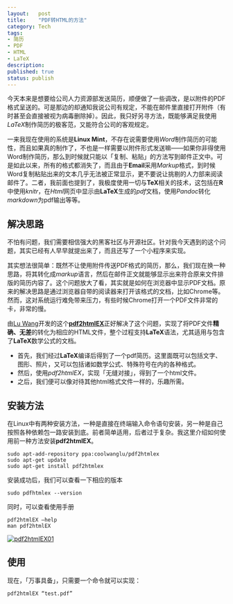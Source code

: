 ```yaml
---
layout:   post
title:    "PDF转HTML的方法"
category: Tech
tags:   
- 简历
- PDF
- HTML
- LaTeX
description: 
published: true
status: publish
---
```

 
今天本来是想要给公司人力资源部发送简历，顺便做了一些调改，是以附件的PDF格式呈送的。可是那边的却通知我说公司有规定，不能在邮件里直接打开附件（有时甚至会直接被视为病毒删除掉）。因此，我只好另寻方法，既能够满足我使用*LaTeX*制作简历的极客范，又能符合公司的客观规定。
 
一来我现在使用的系统是**Linux Mint**，不存在说需要使用*Word*制作简历的可能性，而且如果真的制作了，不也是一样需要以附件形式发送嘛——如果你非得使用Word制作简历，那么到时候就只能以「复制、粘贴」的方法写到邮件正文中。可是如此以来，所有的格式都消失了，而且由于**Email**采用*Markup*格式，到时候Word复制粘贴出来的文本几乎无法被正常显示，更不要说让挑剔的人力部来阅读邮件了。二者，我前面也提到了，我极度使用一切与**TeX**相关的技术，这包括在**R**中使用*knitr*，在*Html*网页中显示由**LaTeX**生成的*pdf*文档，使用*Pandoc*转化*markdown*为pdf输出等等。
 
<!-- more -->
 
## 解决思路
 
不怕有问题，我们需要相信强大的黑客社区与开源社区。针对我今天遇到的这个问题，其实已经有人早早就提出来了，而且还写了一个小程序来实现。
 
其实想法很简单：既然不让使用附件传送PDF格式的简历，那么，我们现在换一种思路，将其转化成*markup*语言，然后在邮件正文就能够显示出来符合原来文件排版的简历内容了。这个问题放大了看，其实就是如何在浏览器中显示PDF文档。原来的解决思路是通过浏览器自带的阅读器来打开该格式的文档，比如Chrome等。然而，这对系统运行难免带来压力，有些时候Chrome打开一个PDF文件非常的卡，非常的慢。
 
由[Lu Wang](http://www.cse.ust.hk/~luwang/)开发的这个[**pdf2htmlEX**](https://github.com/coolwanglu/pdf2htmlEX)正好解决了这个问题，实现了将PDF文件**精确、无差**的转化为相应的HTML文件，整个过程支持**LaTeX**语法，尤其适用与包含了**LaTeX**数学公式的文档。
 
- 首先，我们经过**LaTeX**编译后得到了一个pdf简历。这里面既可以包括文字、图形、照片，又可以包括诸如数学公式、特殊符号在内的各种格式。
- 然后，使用*pdf2htmlEX*，实现「无缝对接」，得到了一个html文件。
- 之后，我们便可以像对待其他html格式文件一样的，乐趣所需。
 
## 安装方法
 
在Linux中有两种安装方法，一种是直接在终端输入命令语句安装，另一种是自己按照各种依赖包一路安装到底。前者简单适用，后者过于复杂。我这里介绍如何使用前一种方法安装**pdf2htmlEX**。
 
    sudo apt-add-repository ppa:coolwanglu/pdf2htmlex
    sudo apt-get update
    sudo apt-get install pdf2htmlex
 
 安装成功后，我们可以查看一下相应的版本
 
    sudo pdfhtmlex --version
    
  同时，可以查看使用手册
  
    pdf2htmlEX –help
    man pdf2htmlEX
    
[![pdf2htmlEX01](/cn/assets/images/r-figures/2014-03-30-pdf-zhuan-html-de-fang-fa/pdf2htmlEX01.png)](/cn/assets/images/r-figures/2014-03-30-pdf-zhuan-html-de-fang-fa/pdf2htmlEX01.png)
## 使用
 
现在，「万事具备」，只需要一个命令就可以实现：
 
    pdf2htmlEX “test.pdf”
    
    
    
    
 
 
 
 
 
 
 
 
 
 
 
